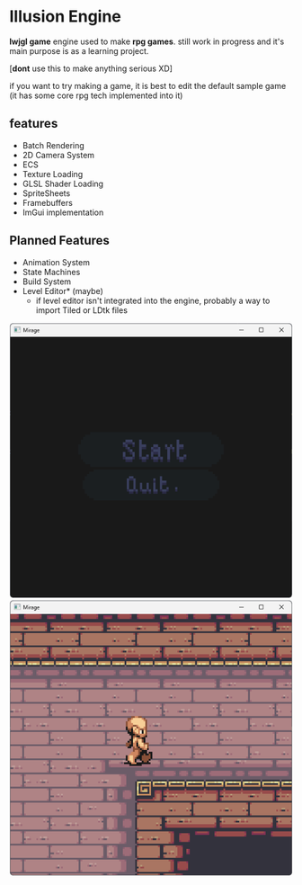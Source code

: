# Illusion Engine
**lwjgl game** engine used to make **rpg games**.
still work in progress and it's main purpose is as a learning project.

[**dont** use this to make anything serious XD]

if you want to try making a game, it is best to edit the default sample game (it has some core rpg tech implemented into it)

## features
- Batch Rendering
- 2D Camera System
- ECS
- Texture Loading
- GLSL Shader Loading
- SpriteSheets
- Framebuffers
- ImGui implementation

## Planned Features
- Animation System
- State Machines
- Build System
- Level Editor* (maybe)
  - if level editor isn't integrated into the engine, probably a way to import Tiled or LDtk files 

![alt text](release/res/images/screenshots/pic_0.png) ![alt text](release/res/images/screenshots/pic_1.png)